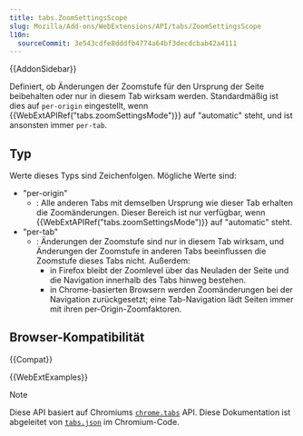 ```yaml
---
title: tabs.ZoomSettingsScope
slug: Mozilla/Add-ons/WebExtensions/API/tabs/ZoomSettingsScope
l10n:
  sourceCommit: 3e543cdfe8dddfb4774a64bf3decdcbab42a4111
---
```


{{AddonSidebar}}

Definiert, ob Änderungen der Zoomstufe für den Ursprung der Seite beibehalten oder nur in diesem Tab wirksam werden. Standardmäßig ist dies auf `per-origin` eingestellt, wenn {{WebExtAPIRef("tabs.zoomSettingsMode")}} auf "automatic" steht, und ist ansonsten immer `per-tab`.

## Typ

Werte dieses Typs sind Zeichenfolgen. Mögliche Werte sind:

- "per-origin"
  - : Alle anderen Tabs mit demselben Ursprung wie dieser Tab erhalten die Zoomänderungen. Dieser Bereich ist nur verfügbar, wenn {{WebExtAPIRef("tabs.zoomSettingsMode")}} auf "automatic" steht.
- "per-tab"
  - : Änderungen der Zoomstufe sind nur in diesem Tab wirksam, und Änderungen der Zoomstufe in anderen Tabs beeinflussen die Zoomstufe dieses Tabs nicht. Außerdem:
    - in Firefox bleibt der Zoomlevel über das Neuladen der Seite und die Navigation innerhalb des Tabs hinweg bestehen.
    - in Chrome-basierten Browsern werden Zoomänderungen bei der Navigation zurückgesetzt; eine Tab-Navigation lädt Seiten immer mit ihren per-Origin-Zoomfaktoren.

## Browser-Kompatibilität

{{Compat}}

{{WebExtExamples}}

> [!NOTE]
> Diese API basiert auf Chromiums [`chrome.tabs`](https://developer.chrome.com/docs/extensions/reference/api/tabs#type-ZoomSettingsScope) API. Diese Dokumentation ist abgeleitet von [`tabs.json`](https://chromium.googlesource.com/chromium/src/+/master/chrome/common/extensions/api/tabs.json) im Chromium-Code.

<!--
// Copyright 2015 The Chromium Authors. Alle Rechte vorbehalten.
//
// Die Vervielfältigung und Verwendung in Quell- und Binärformen, mit oder ohne
// Änderungen, sind unter folgenden Bedingungen gestattet:
//
//    * Bei der Weiterverbreitung des Quellcodes müssen der obige Copyright-
// Hinweis, diese Liste von Bedingungen und der folgende Haftungsausschluss
// enthalten sein.
//    * Bei der Weiterverbreitung in binärer Form müssen der oben genannte
// Copyright-Hinweis, diese Liste von Bedingungen und der folgende
// Haftungsausschluss in der Dokumentation und/oder anderen Materialien,
// die mit der Verteilung bereitgestellt werden, enthalten sein.
//    * Weder der Name von Google Inc. noch die Namen der
// Mitwirkenden dürfen verwendet werden, um Produkte zu unterstützen oder
// zu fördern, die von dieser Software abgeleitet sind, ohne vorherige
// ausdrückliche schriftliche Genehmigung.
//
// DIESE SOFTWARE WIRD VON DEN COPYRIGHTINHABERN UND MITWIRKENDEN
// "WIE BESEHEN" ZUR VERFÜGUNG GESTELLT UND JEGLICHE AUSDRÜCKLICHEN ODER
// IMPLIZIERTEN GARANTIEN, EINSCHLIESSLICH, ABER NICHT BESCHRÄNKT AUF DIE
// KONKLUDENTEN GARANTIEN DER MARKTGÄNGIGKEIT UND DER EIGNUNG FÜR EINEN
// BESTIMMTEN ZWECK, SIND AUSGESCHLOSSEN. IN KEINEM FALL SIND DIE
// COPYRIGHTINHABER ODER MITWIRKENDEN HAFTBAR FÜR DIREKTE, INDIREKTE,
// BEILÄUFIGE, BESONDERE, EXEMPLARISCHE ODER FOLGESCHÄDEN (EINSCHLIESSLICH,
// ABER NICHT BESCHRÄNKT AUF DIE BESCHAFFUNG VON ERSATZGÜTERN ODER
// DIENSTLEISTUNGEN; NUTZUNGSAUSFÄLLE, DATENVERLUST ODER ENTGANGENER
// GEWINN; ODER GESCHÄFTSUNTERBRECHUNGEN), WIE AUCH IMMER VERURSACHT UND
// UNTER JEDER HAFTUNGSTHEORIE, SEI ES AUS VERTRAGS-, STRIKTER HAFTUNG ODER
// UNERLAUBTER HANDLUNG (EINSCHLIESSLICH FAHRLÄSSIGKEIT ODER ANDERE),
// DIE SICH IN IRGENDEINER WEISE AUS DER NUTZUNG DIESER SOFTWARE ERGEBEN,
// AUCH WENN AUF DIE MÖGLICHKEIT SOLCHER SCHÄDEN HINGEWIESEN WURDE.
-->

